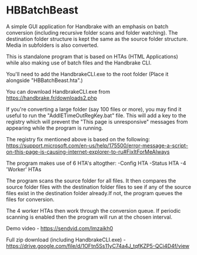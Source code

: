 # HBBatchBeast
A simple GUI application for Handbrake with an emphasis on batch conversion (including recursive folder scans and folder watching). The destination folder structure is kept the same as the source folder structure. Media in subfolders is also converted.

This is standalone program that is based on HTAs (HTML Applications) while also making use of batch files and the Handbrake CLI. 

You'll need to add the HandbrakeCLI.exe to the root folder (Place it alongside "HBBatchBeast.hta".)

You can download HandbrakeCLI.exe from https://handbrake.fr/downloads2.php

If you're converting a large folder (say 100 files or more), you may find it useful to run the "AddIETimeOutRegKey.bat" file. This will add a key to the registry which will prevent the "This page is unresponsive" messages from appearing while the program is running. 

The registry fix mentioned above is based on the following:
https://support.microsoft.com/en-us/help/175500/error-message-a-script-on-this-page-is-causing-internet-explorer-to-ru#FixItForMeAlways


The program makes use of 6 HTA's altogther:
 -Config HTA
 -Status HTA
 -4 'Worker' HTAs
 
 The program scans the source folder for all files. It then compares the source folder files with the destination folder files to see if any of the source files exist in the destination folder already.If not, the program queues the files for conversion.
 
The 4 worker HTAs then work through the conversion queue. If periodic scanning is enabled then the program will run at the chosen interval.

Demo video - https://sendvid.com/lmzaikh0

Full zip download (including HandbrakeCLI.exe) - https://drive.google.com/file/d/1OFtn5Ss11yC74a4J_tqfKZP5-QCi4D4f/view

